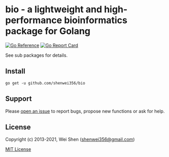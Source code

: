 # bio - a lightweight and high-performance bioinformatics package for Golang

[![Go Reference](https://pkg.go.dev/badge/github.com/shenwei356/bio.svg)](https://pkg.go.dev/github.com/shenwei356/bio)
[![Go Report Card](https://goreportcard.com/badge/github.com/shenwei356/bio)](https://goreportcard.com/report/github.com/shenwei356/bio)



See sub packages for details.

## Install

    go get -u github.com/shenwei356/bio

## Support

Please [open an issue](https://github.com/shenwei356/bio/issues) to report bugs,
propose new functions or ask for help.

## License

Copyright (c) 2013-2021, Wei Shen (shenwei356@gmail.com)

[MIT License](https://github.com/shenwei356/bio/blob/master/LICENSE)
